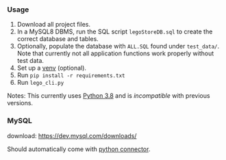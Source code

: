 ### Usage
1. Download all project files.
2. In a MySQL8 DBMS, run the SQL script `legoStoreDB.sql` to create the correct database and tables.
3. Optionally, populate the database with `ALL.SQL` found under `test_data/`. Note that currently not all application functions work properly without test data.
2. Set up a [venv](https://docs.python.org/3/library/venv.html) (optional).
3. Run `pip install -r requirements.txt`
4. Run `lego_cli.py`

Notes: 
This currently uses [Python 3.8](https://www.python.org/downloads/) and is *incompatible* with previous versions.

### MySQL
download: https://dev.mysql.com/downloads/

Should automatically come with 
[python connector](https://dev.mysql.com/downloads/connector/python/).

